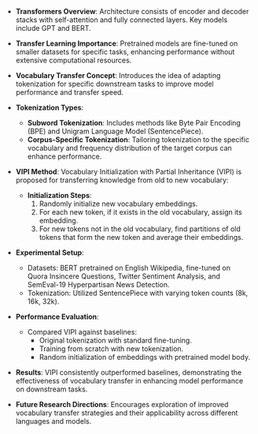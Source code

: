 - **Transformers Overview**: Architecture consists of encoder and decoder stacks with self-attention and fully connected layers. Key models include GPT and BERT.
  
- **Transfer Learning Importance**: Pretrained models are fine-tuned on smaller datasets for specific tasks, enhancing performance without extensive computational resources.

- **Vocabulary Transfer Concept**: Introduces the idea of adapting tokenization for specific downstream tasks to improve model performance and transfer speed.

- **Tokenization Types**: 
  - **Subword Tokenization**: Includes methods like Byte Pair Encoding (BPE) and Unigram Language Model (SentencePiece).
  - **Corpus-Specific Tokenization**: Tailoring tokenization to the specific vocabulary and frequency distribution of the target corpus can enhance performance.

- **VIPI Method**: Vocabulary Initialization with Partial Inheritance (VIPI) is proposed for transferring knowledge from old to new vocabulary:
  - **Initialization Steps**:
    1. Randomly initialize new vocabulary embeddings.
    2. For each new token, if it exists in the old vocabulary, assign its embedding.
    3. For new tokens not in the old vocabulary, find partitions of old tokens that form the new token and average their embeddings.

- **Experimental Setup**: 
  - Datasets: BERT pretrained on English Wikipedia, fine-tuned on Quora Insincere Questions, Twitter Sentiment Analysis, and SemEval-19 Hyperpartisan News Detection.
  - Tokenization: Utilized SentencePiece with varying token counts (8k, 16k, 32k).

- **Performance Evaluation**: 
  - Compared VIPI against baselines: 
    - Original tokenization with standard fine-tuning.
    - Training from scratch with new tokenization.
    - Random initialization of embeddings with pretrained model body.

- **Results**: VIPI consistently outperformed baselines, demonstrating the effectiveness of vocabulary transfer in enhancing model performance on downstream tasks.

- **Future Research Directions**: Encourages exploration of improved vocabulary transfer strategies and their applicability across different languages and models.